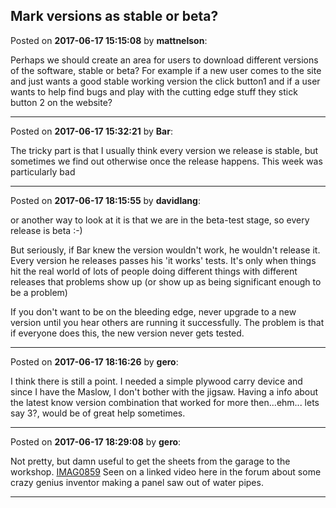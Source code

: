 ## Mark versions as stable or beta?
Posted on **2017-06-17 15:15:08** by **mattnelson**:

Perhaps we should create an area for users to download different versions of the software, stable or beta?  For example if a new user comes to the site and just wants a good stable working version the click button1 and if a user wants to help find bugs and play with the cutting edge stuff they stick button 2 on the website?

---

Posted on **2017-06-17 15:32:21** by **Bar**:

The tricky part is that I usually think every version we release is stable, but sometimes we find out otherwise once the release happens. This week was particularly bad

---

Posted on **2017-06-17 18:15:55** by **davidlang**:

or another way to look at it is that we are in the beta-test stage, so every release is beta :-)



But seriously, if Bar knew the version wouldn't work, he wouldn't release it. Every version he releases passes his 'it works' tests. It's only when things hit the real world of lots of people doing different things with different releases that problems show up (or show up as being significant enough to be a problem)



If you don't want to be on the bleeding edge, never upgrade to a new version until you hear others are running it successfully. The problem is that if everyone does this, the new version never gets tested.

---

Posted on **2017-06-17 18:16:26** by **gero**:

I think there is still a point. I needed a simple plywood carry device and since I have the Maslow, I don't bother with the jigsaw. Having a info about the latest know version combination that worked for more then...ehm... lets say 3?, would be of great help sometimes.

---

Posted on **2017-06-17 18:29:08** by **gero**:

Not pretty, but damn useful to get the sheets from the garage to the workshop.  [IMAG0859](../../images/HI/bq/HIbq_imag0859.jpg.jpg)  Seen on a linked video here in the forum about some crazy genius inventor making a panel saw out of water pipes.

---

